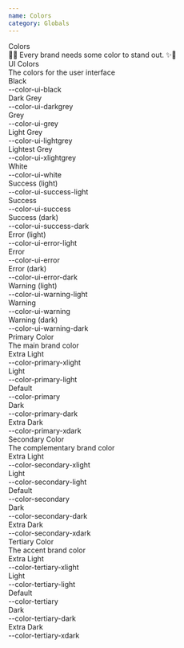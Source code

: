 ```yaml
---
name: Colors
category: Globals
---
```


<div class="theme__markdown-component">
    <div class="theme__markdown-title">Colors</div>
    <div class="theme__markdown-subtitle">🎀✨ Every brand needs some color to stand out. ✨🎀</div>
    <div class="theme__markdown-preview">
        <div class="theme__colors-title">UI Colors</div>
        <div class="theme__colors-subtitle">The colors for the user interface</div>
        <div class="theme__colors">
            <div class="theme__color">
                <div class="theme__color-preview theme__color-ui-black">
                </div>
                <div class="theme__color-data">
                    <div class="theme__color-name">Black</div>
                    <div class="theme__color-variable">--color-ui-black</div>
                </div>
            </div>
            <div class="theme__color">
                <div class="theme__color-preview theme__color-ui-darkgrey">
                </div>
                <div class="theme__color-data">
                    <div class="theme__color-name">Dark Grey</div>
                    <div class="theme__color-variable">--color-ui-darkgrey</div>
                </div>
            </div>
             <div class="theme__color">
                <div class="theme__color-preview theme__color-ui-grey">
                </div>
                <div class="theme__color-data">
                    <div class="theme__color-name">Grey</div>
                    <div class="theme__color-variable">--color-ui-grey</div>
                </div>
            </div>
            <div class="theme__color">
                <div class="theme__color-preview theme__color-ui-lightgrey">
                </div>
                <div class="theme__color-data">
                    <div class="theme__color-name">Light Grey</div>
                    <div class="theme__color-variable">--color-ui-lightgrey</div>
                </div>
            </div>
            <div class="theme__color">
                <div class="theme__color-preview theme__color-ui-xlightgrey">
                </div>
                <div class="theme__color-data">
                    <div class="theme__color-name">Lightest Grey</div>
                    <div class="theme__color-variable">--color-ui-xlightgrey</div>
                </div>
            </div>
            <div class="theme__color">
                <div class="theme__color-preview theme__color-ui-white">
                </div>
                <div class="theme__color-data">
                    <div class="theme__color-name">White</div>
                    <div class="theme__color-variable">--color-ui-white</div>
                </div>
            </div>
            <div class="theme__color">
                <div class="theme__color-preview theme__color-ui-success-light">
                </div>
                <div class="theme__color-data">
                    <div class="theme__color-name">Success (light)</div>
                    <div class="theme__color-variable">--color-ui-success-light</div>
                </div>
            </div>
            <div class="theme__color">
                <div class="theme__color-preview theme__color-ui-success">
                </div>
                <div class="theme__color-data">
                    <div class="theme__color-name">Success</div>
                    <div class="theme__color-variable">--color-ui-success</div>
                </div>
            </div>
            <div class="theme__color">
                <div class="theme__color-preview theme__color-ui-success-dark">
                </div>
                <div class="theme__color-data">
                    <div class="theme__color-name">Success (dark)</div>
                    <div class="theme__color-variable">--color-ui-success-dark</div>
                </div>
            </div>
            <div class="theme__color">
                <div class="theme__color-preview theme__color-ui-error-light">
                </div>
                <div class="theme__color-data">
                    <div class="theme__color-name">Error (light)</div>
                    <div class="theme__color-variable">--color-ui-error-light</div>
                </div>
            </div>
            <div class="theme__color">
                <div class="theme__color-preview theme__color-ui-error">
                </div>
                <div class="theme__color-data">
                    <div class="theme__color-name">Error</div>
                    <div class="theme__color-variable">--color-ui-error</div>
                </div>
            </div>
            <div class="theme__color">
                <div class="theme__color-preview theme__color-ui-error-dark">
                </div>
                <div class="theme__color-data">
                    <div class="theme__color-name">Error (dark)</div>
                    <div class="theme__color-variable">--color-ui-error-dark</div>
                </div>
            </div>
            <div class="theme__color">
                <div class="theme__color-preview theme__color-ui-warning-light">
                </div>
                <div class="theme__color-data">
                    <div class="theme__color-name">Warning (light)</div>
                    <div class="theme__color-variable">--color-ui-warning-light</div>
                </div>
            </div>
            <div class="theme__color">
                <div class="theme__color-preview theme__color-ui-warning">
                </div>
                <div class="theme__color-data">
                    <div class="theme__color-name">Warning</div>
                    <div class="theme__color-variable">--color-ui-warning</div>
                </div>
            </div>
            <div class="theme__color">
                <div class="theme__color-preview theme__color-ui-warning-dark">
                </div>
                <div class="theme__color-data">
                    <div class="theme__color-name">Warning (dark)</div>
                    <div class="theme__color-variable">--color-ui-warning-dark</div>
                </div>
            </div>
        </div>
        <div class="theme__colors-title">Primary Color</div>
        <div class="theme__colors-subtitle">The main brand color</div>
        <div class="theme__colors">
            <div class="theme__color">
                <div class="theme__color-preview theme__color-primary-xlight">
                </div>
                <div class="theme__color-data">
                    <div class="theme__color-name">Extra Light</div>
                    <div class="theme__color-variable">--color-primary-xlight</div>
                </div>
            </div>
            <div class="theme__color">
                <div class="theme__color-preview theme__color-primary-light">
                </div>
                <div class="theme__color-data">
                    <div class="theme__color-name">Light</div>
                    <div class="theme__color-variable">--color-primary-light</div>
                </div>
            </div>
             <div class="theme__color">
                <div class="theme__color-preview theme__color-primary">
                </div>
                <div class="theme__color-data">
                    <div class="theme__color-name">Default</div>
                    <div class="theme__color-variable">--color-primary</div>
                </div>
            </div>
            <div class="theme__color">
                <div class="theme__color-preview theme__color-primary-dark">
                </div>
                <div class="theme__color-data">
                    <div class="theme__color-name">Dark</div>
                    <div class="theme__color-variable">--color-primary-dark</div>
                </div>
            </div>
            <div class="theme__color">
                <div class="theme__color-preview theme__color-primary-xdark">
                </div>
                <div class="theme__color-data">
                    <div class="theme__color-name">Extra Dark</div>
                    <div class="theme__color-variable">--color-primary-xdark</div>
                </div>
            </div>
        </div>
        <div class="theme__colors-title">Secondary Color</div>
        <div class="theme__colors-subtitle">The complementary brand color</div>
        <div class="theme__colors">
            <div class="theme__color">
                <div class="theme__color-preview theme__color-secondary-xlight">
                </div>
                <div class="theme__color-data">
                    <div class="theme__color-name">Extra Light</div>
                    <div class="theme__color-variable">--color-secondary-xlight</div>
                </div>
            </div>
            <div class="theme__color">
                <div class="theme__color-preview theme__color-secondary-light">
                </div>
                <div class="theme__color-data">
                    <div class="theme__color-name">Light</div>
                    <div class="theme__color-variable">--color-secondary-light</div>
                </div>
            </div>
             <div class="theme__color">
                <div class="theme__color-preview theme__color-secondary">
                </div>
                <div class="theme__color-data">
                    <div class="theme__color-name">Default</div>
                    <div class="theme__color-variable">--color-secondary</div>
                </div>
            </div>
            <div class="theme__color">
                <div class="theme__color-preview theme__color-secondary-dark">
                </div>
                <div class="theme__color-data">
                    <div class="theme__color-name">Dark</div>
                    <div class="theme__color-variable">--color-secondary-dark</div>
                </div>
            </div>
            <div class="theme__color">
                <div class="theme__color-preview theme__color-secondary-xdark">
                </div>
                <div class="theme__color-data">
                    <div class="theme__color-name">Extra Dark</div>
                    <div class="theme__color-variable">--color-secondary-xdark</div>
                </div>
            </div>
        </div>
        <div class="theme__colors-title">Tertiary Color</div>
        <div class="theme__colors-subtitle">The accent brand color</div>
        <div class="theme__colors">
            <div class="theme__color">
                <div class="theme__color-preview theme__color-tertairy-xlight">
                </div>
                <div class="theme__color-data">
                    <div class="theme__color-name">Extra Light</div>
                    <div class="theme__color-variable">--color-tertiary-xlight</div>
                </div>
            </div>
            <div class="theme__color">
                <div class="theme__color-preview theme__color-tertairy-light">
                </div>
                <div class="theme__color-data">
                    <div class="theme__color-name">Light</div>
                    <div class="theme__color-variable">--color-tertiary-light</div>
                </div>
            </div>
             <div class="theme__color">
                <div class="theme__color-preview theme__color-tertairy">
                </div>
                <div class="theme__color-data">
                    <div class="theme__color-name">Default</div>
                    <div class="theme__color-variable">--color-tertiary</div>
                </div>
            </div>
            <div class="theme__color">
                <div class="theme__color-preview theme__color-tertairy-dark">
                </div>
                <div class="theme__color-data">
                    <div class="theme__color-name">Dark</div>
                    <div class="theme__color-variable">--color-tertiary-dark</div>
                </div>
            </div>
            <div class="theme__color">
                <div class="theme__color-preview theme__color-tertairy-xdark">
                </div>
                <div class="theme__color-data">
                    <div class="theme__color-name">Extra Dark</div>
                    <div class="theme__color-variable">--color-tertiary-xdark</div>
                </div>
            </div>
        </div>
    </div>
</div>
